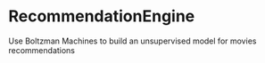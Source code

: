 # RecommendationEngine

Use Boltzman Machines to build an unsupervised model for movies recommendations
